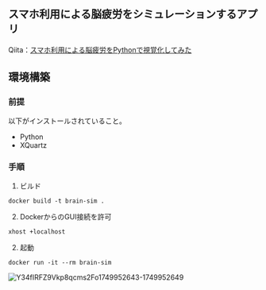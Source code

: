 
## スマホ利用による脳疲労をシミュレーションするアプリ
Qiita：[スマホ利用による脳疲労をPythonで視覚化してみた](https://qiita.com/shota-watanabe/items/a881c21150986dd3998f)

## 環境構築
### 前提
以下がインストールされていること。
- Python
- XQuartz

### 手順
1. ビルド
```
docker build -t brain-sim .
```

2. DockerからのGUI接続を許可
```
xhost +localhost
```

2. 起動
```
docker run -it --rm brain-sim
```

![Y34fIRFZ9Vkp8qcms2Fo1749952643-1749952649](https://github.com/user-attachments/assets/06528047-b34c-4cc5-862d-7b8bc7342686)

